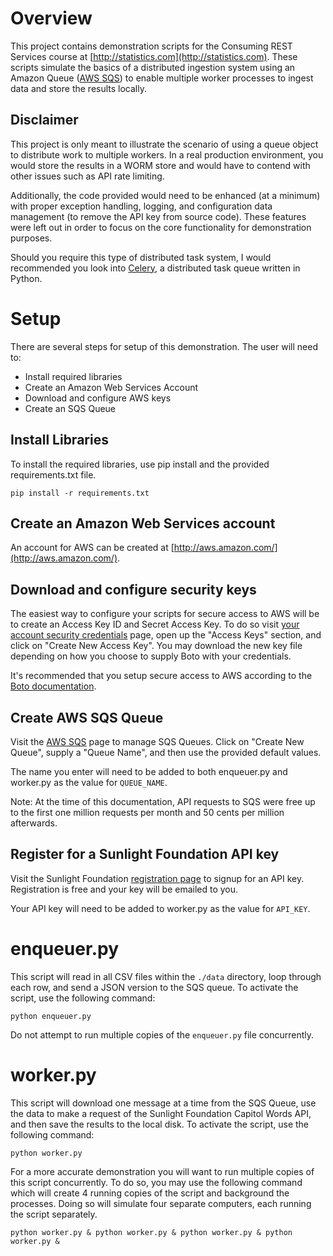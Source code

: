 # Overview

This project contains demonstration scripts for the Consuming REST Services course at [http://statistics.com](http://statistics.com).  These scripts simulate the basics of a distributed ingestion system using an Amazon Queue ([AWS SQS](http://aws.amazon.com/sqs/faqs/)) to enable multiple worker processes to ingest data and store the results locally.

## Disclaimer

This project is only meant to illustrate the scenario of using a queue object to distribute work to multiple workers.  In a real production environment, you would store the results in a WORM store and would have to contend with other issues such as API rate limiting.

Additionally, the code provided would need to be enhanced (at a minimum) with proper exception handling, logging, and configuration data management (to remove the API key from source code).  These features were left out in order to focus on the core functionality for demonstration purposes.

Should you require this type of distributed task system, I would recommended you look into [Celery](http://celery.readthedocs.org/en/latest/), a distributed task queue written in Python.


# Setup

There are several steps for setup of this demonstration.  The user will need to:

* Install required libraries
* Create an Amazon Web Services Account
* Download and configure AWS keys
* Create an SQS Queue


## Install Libraries

To install the required libraries, use pip install and the provided requirements.txt file.

	pip install -r requirements.txt

## Create an Amazon Web Services account

An account for AWS can be created at [http://aws.amazon.com/](http://aws.amazon.com/).

## Download and configure security keys

The easiest way to configure your scripts for secure access to AWS will be to create an Access Key ID and Secret Access Key.  To do so visit [your account security credentials](https://console.aws.amazon.com/iam/home?#security_credential) page, open up the "Access Keys" section, and click on "Create New Access Key".  You may download the new key file depending on how you choose to supply Boto with your credentials.

It's recommended that you setup secure access to AWS according to the [Boto documentation](http://boto.readthedocs.org/en/latest/boto_config_tut.html).

## Create AWS SQS Queue

Visit the [AWS SQS](https://console.aws.amazon.com/sqs/) page to manage SQS Queues.  Click on "Create New Queue", supply a "Queue Name", and then use the provided default values.

The name you enter will need to be added to both enqueuer.py and worker.py as the value for `QUEUE_NAME`.

Note: At the time of this documentation, API requests to SQS were free up to the first one million requests per month and 50 cents per million afterwards.

## Register for a Sunlight Foundation API key

Visit the Sunlight Foundation [registration page](http://sunlightfoundation.com/api/accounts/register/) to signup for an API key.  Registration is free and your key will be emailed to you.

Your API key will need to be added to worker.py as the value for `API_KEY`.

# enqueuer.py

This script will read in all CSV files within the `./data` directory, loop through each row, and send a JSON version to the SQS queue.  To activate the script, use the following command:

	python enqueuer.py

Do not attempt to run multiple copies of the `enqueuer.py` file concurrently.

# worker.py

This script will download one message at a time from the SQS Queue, use the data to make a request of the Sunlight Foundation Capitol Words API, and then save the results to the local disk.  To activate the script, use the following command:

	python worker.py

For a more accurate demonstration you will want to run multiple copies of this script concurrently.  To do so, you may use the following command which will create 4 running copies of the script and background the processes.  Doing so will simulate four separate computers, each running the script separately.

    python worker.py & python worker.py & python worker.py & python worker.py &


